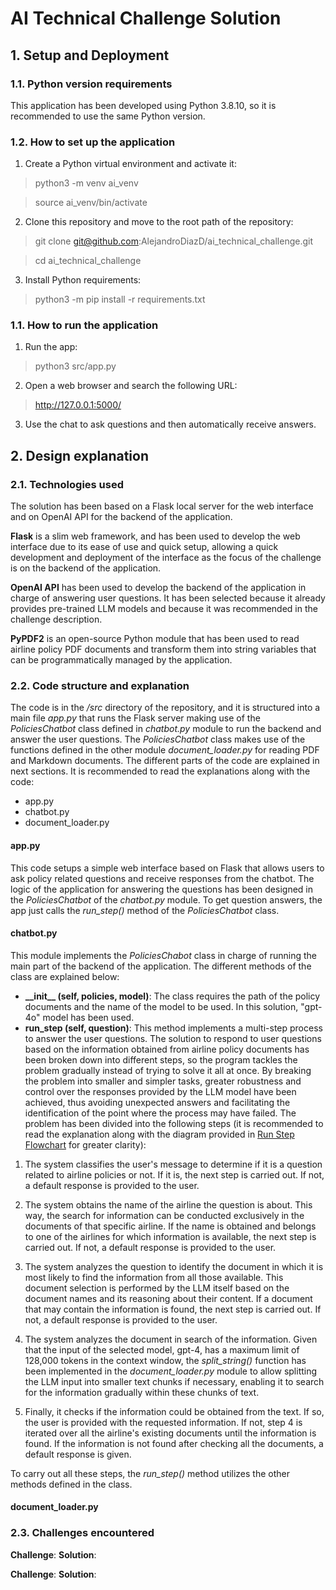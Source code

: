 # AI Technical Challenge Solution

## 1. Setup and Deployment
### 1.1. Python version requirements
This application has been developed using Python 3.8.10, so it is recommended to use the same Python version.
### 1.2. How to set up the application
1. Create a Python virtual environment and activate it:
> python3 -m venv ai_venv

> source ai_venv/bin/activate
2. Clone this repository and move to the root path of the repository:
> git clone git@github.com:AlejandroDiazD/ai_technical_challenge.git

> cd ai_technical_challenge
3. Install Python requirements:
> python3 -m pip install -r requirements.txt

### 1.1. How to run the application
1. Run the app:
> python3 src/app.py
2. Open a web browser and search the following URL:
> http://127.0.0.1:5000/
3. Use the chat to ask questions and then automatically receive answers.

## 2. Design explanation
### 2.1. Technologies used
The solution has been based on a Flask local server for the web interface and on OpenAI API for the backend of the application.

**Flask** is a slim web framework, and has been used to develop the web interface due to its ease of use and quick setup, allowing a quick development and deployment of the interface as the focus of the challenge is on the backend of the application.

**OpenAI API** has been used to develop the backend of the application in charge of answering user questions. It has been selected because it already provides pre-trained LLM models and because it was recommended in the challenge description.

**PyPDF2** is an open-source Python module that has been used to read airline policy PDF documents and transform them into string variables that can be programmatically managed by the application.

### 2.2. Code structure and explanation
The code is in the */src* directory of the repository, and it is structured into a main file *app.py* that runs the Flask server making use of the *PoliciesChatbot* class defined in *chatbot.py* module to run the backend and answer the user questions. The *PoliciesChatbot* class makes use of the functions defined in the other module *document_loader.py* for reading PDF and Markdown documents.
The different parts of the code are explained in next sections. It is recommended to read the explanations along with the code:
* app.py
* chatbot.py
* document_loader.py

#### app.py
This code setups a simple web interface based on Flask that allows users to ask policy related questions and receive responses from the chatbot. The logic of the application for answering the questions has been designed in the *PoliciesChatbot* of the *chatbot.py* module. To get question answers, the app just calls the *run_step()* method of the *PoliciesChatbot* class.

#### chatbot.py
This module implements the *PoliciesChabot* class in charge of running the main part of the backend of the application. The different methods of the class are explained below:
* **\_\_init\_\_ (self, policies, model)**: The class requires the path of the policy documents and the name of the model to be used. In this solution, "gpt-4o" model has been used.
* **run_step (self, question)**: This method implements a multi-step process to answer the user questions.
The solution to respond to user questions based on the information obtained from airline policy documents has been broken down into different steps, so the program tackles the problem gradually instead of trying to solve it all at once. By breaking the problem into smaller and simpler tasks, greater robustness and control over the responses provided by the LLM model have been achieved, thus avoiding unexpected answers and facilitating the identification of the point where the process may have failed.
The problem has been divided into the following steps (it is recommended to read the explanation along with the diagram provided in [Run Step Flowchart](./figures/run_step_flowchart.jpg) for greater clarity):

1. The system classifies the user's message to determine if it is a question related to airline policies or not. If it is, the next step is carried out. If not, a default response is provided to the user.

2. The system obtains the name of the airline the question is about. This way, the search for information can be conducted exclusively in the documents of that specific airline. If the name is obtained and belongs to one of the airlines for which information is available, the next step is carried out. If not, a default response is provided to the user.

3. The system analyzes the question to identify the document in which it is most likely to find the information from all those available. This document selection is performed by the LLM itself based on the document names and its reasoning about their content. If a document that may contain the information is found, the next step is carried out. If not, a default response is provided to the user.

4. The system analyzes the document in search of the information. Given that the input of the selected model, gpt-4, has a maximum limit of 128,000 tokens in the context window, the *split_string()* function has been implemented in the *document_loader.py* module to allow splitting the LLM input into smaller text chunks if necessary, enabling it to search for the information gradually within these chunks of text.

5. Finally, it checks if the information could be obtained from the text. If so, the user is provided with the requested information. If not, step 4 is iterated over all the airline's existing documents until the information is found. If the information is not found after checking all the documents, a default response is given.

To carry out all these steps, the *run_step()* method utilizes the other methods defined in the class.  

#### document_loader.py



### 2.3. Challenges encountered
**Challenge**: 
**Solution**: 


**Challenge**: 
**Solution**: 




